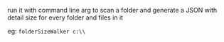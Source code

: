 run it with command line arg to scan a folder and generate a JSON with detail size for every folder and files in it

eg: `folderSizeWalker c:\\`
